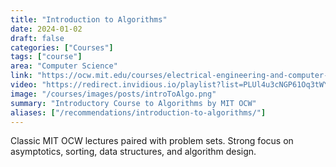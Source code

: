 ```yaml
---
title: "Introduction to Algorithms"
date: 2024-01-02
draft: false
categories: ["Courses"]
tags: ["course"]
area: "Computer Science"
link: "https://ocw.mit.edu/courses/electrical-engineering-and-computer-science/6-006-introduction-to-algorithms-fall-2011/"
video: "https://redirect.invidious.io/playlist?list=PLUl4u3cNGP61Oq3tWYp6V_F-5jb5L2iHb"
image: "/courses/images/posts/introToAlgo.png"
summary: "Introductory Course to Algorithms by MIT OCW"
aliases: ["/recommendations/introduction-to-algorithms/"]
---
```


Classic MIT OCW lectures paired with problem sets. Strong focus on asymptotics, sorting, data structures, and algorithm design.

